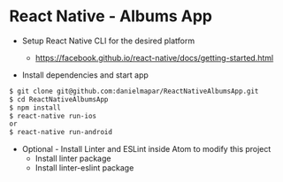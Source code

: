 # React Native - Albums App

  - Setup React Native CLI for the desired platform
    - https://facebook.github.io/react-native/docs/getting-started.html

  - Install dependencies and start app
```sh
$ git clone git@github.com:danielmapar/ReactNativeAlbumsApp.git
$ cd ReactNativeAlbumsApp
$ npm install
$ react-native run-ios
or
$ react-native run-android
```

  - Optional - Install Linter and ESLint inside Atom to modify this project
    - Install linter package
    - Install linter-eslint package
